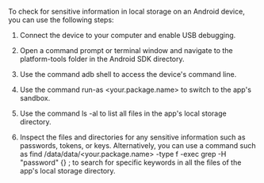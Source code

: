 To check for sensitive information in local storage on an Android device, you can use the following steps:

1. Connect the device to your computer and enable USB debugging.

2. Open a command prompt or terminal window and navigate to the platform-tools folder in the Android SDK directory.

3. Use the command adb shell to access the device's command line.

4. Use the command run-as <your.package.name> to switch to the app's sandbox.

5. Use the command ls -al to list all files in the app's local storage directory.

6. Inspect the files and directories for any sensitive information such as passwords, tokens, or keys. Alternatively, you can use a command such as find /data/data/<your.package.name> -type f -exec grep -H "password" {} \; to search for specific keywords in all the files of the app's local storage directory.

